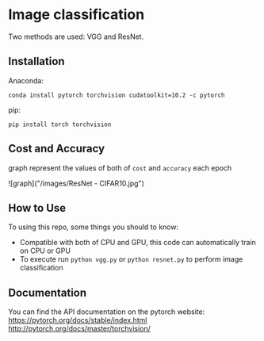 # Image classification

Two methods are used: VGG and ResNet.

## Installation

Anaconda:

    conda install pytorch torchvision cudatoolkit=10.2 -c pytorch

pip:

    pip install torch torchvision

## Cost and Accuracy 
graph represent the values of both of `cost` and `accuracy` each epoch

![graph]("/images/ResNet - CIFAR10.jpg")

## How to Use

To using this repo, some things you should to know:

* Compatible with both of CPU and GPU, this code can automatically train on CPU or GPU
* To execute run  `python vgg.py` or `python resnet.py` to perform image classification

## Documentation

You can find the API documentation on the pytorch website: 
https://pytorch.org/docs/stable/index.html
http://pytorch.org/docs/master/torchvision/